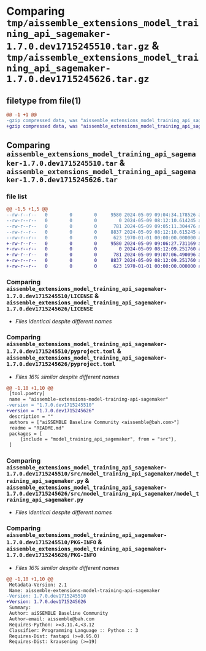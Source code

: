 # Comparing `tmp/aissemble_extensions_model_training_api_sagemaker-1.7.0.dev1715245510.tar.gz` & `tmp/aissemble_extensions_model_training_api_sagemaker-1.7.0.dev1715245626.tar.gz`

## filetype from file(1)

```diff
@@ -1 +1 @@
-gzip compressed data, was "aissemble_extensions_model_training_api_sagemaker-1.7.0.dev1715245510.tar", max compression
+gzip compressed data, was "aissemble_extensions_model_training_api_sagemaker-1.7.0.dev1715245626.tar", max compression
```

## Comparing `aissemble_extensions_model_training_api_sagemaker-1.7.0.dev1715245510.tar` & `aissemble_extensions_model_training_api_sagemaker-1.7.0.dev1715245626.tar`

### file list

```diff
@@ -1,5 +1,5 @@
--rw-r--r--   0        0        0     9580 2024-05-09 09:04:34.178526 aissemble_extensions_model_training_api_sagemaker-1.7.0.dev1715245510/LICENSE
--rw-r--r--   0        0        0        0 2024-05-09 08:12:10.614245 aissemble_extensions_model_training_api_sagemaker-1.7.0.dev1715245510/README.md
--rw-r--r--   0        0        0      781 2024-05-09 09:05:11.304476 aissemble_extensions_model_training_api_sagemaker-1.7.0.dev1715245510/pyproject.toml
--rw-r--r--   0        0        0     8837 2024-05-09 08:12:10.615245 aissemble_extensions_model_training_api_sagemaker-1.7.0.dev1715245510/src/model_training_api_sagemaker/model_training_api_sagemaker.py
--rw-r--r--   0        0        0      623 1970-01-01 00:00:00.000000 aissemble_extensions_model_training_api_sagemaker-1.7.0.dev1715245510/PKG-INFO
+-rw-r--r--   0        0        0     9580 2024-05-09 09:06:27.731169 aissemble_extensions_model_training_api_sagemaker-1.7.0.dev1715245626/LICENSE
+-rw-r--r--   0        0        0        0 2024-05-09 08:12:09.251760 aissemble_extensions_model_training_api_sagemaker-1.7.0.dev1715245626/README.md
+-rw-r--r--   0        0        0      781 2024-05-09 09:07:06.490096 aissemble_extensions_model_training_api_sagemaker-1.7.0.dev1715245626/pyproject.toml
+-rw-r--r--   0        0        0     8837 2024-05-09 08:12:09.251760 aissemble_extensions_model_training_api_sagemaker-1.7.0.dev1715245626/src/model_training_api_sagemaker/model_training_api_sagemaker.py
+-rw-r--r--   0        0        0      623 1970-01-01 00:00:00.000000 aissemble_extensions_model_training_api_sagemaker-1.7.0.dev1715245626/PKG-INFO
```

### Comparing `aissemble_extensions_model_training_api_sagemaker-1.7.0.dev1715245510/LICENSE` & `aissemble_extensions_model_training_api_sagemaker-1.7.0.dev1715245626/LICENSE`

 * *Files identical despite different names*

### Comparing `aissemble_extensions_model_training_api_sagemaker-1.7.0.dev1715245510/pyproject.toml` & `aissemble_extensions_model_training_api_sagemaker-1.7.0.dev1715245626/pyproject.toml`

 * *Files 16% similar despite different names*

```diff
@@ -1,10 +1,10 @@
 [tool.poetry]
 name = "aissemble-extensions-model-training-api-sagemaker"
-version = "1.7.0.dev1715245510"
+version = "1.7.0.dev1715245626"
 description = ""
 authors = ["aiSSEMBLE Baseline Community <aissemble@bah.com>"]
 readme = "README.md"
 packages = [
     {include = "model_training_api_sagemaker", from = "src"},
 ]
```

### Comparing `aissemble_extensions_model_training_api_sagemaker-1.7.0.dev1715245510/src/model_training_api_sagemaker/model_training_api_sagemaker.py` & `aissemble_extensions_model_training_api_sagemaker-1.7.0.dev1715245626/src/model_training_api_sagemaker/model_training_api_sagemaker.py`

 * *Files identical despite different names*

### Comparing `aissemble_extensions_model_training_api_sagemaker-1.7.0.dev1715245510/PKG-INFO` & `aissemble_extensions_model_training_api_sagemaker-1.7.0.dev1715245626/PKG-INFO`

 * *Files 16% similar despite different names*

```diff
@@ -1,10 +1,10 @@
 Metadata-Version: 2.1
 Name: aissemble-extensions-model-training-api-sagemaker
-Version: 1.7.0.dev1715245510
+Version: 1.7.0.dev1715245626
 Summary: 
 Author: aiSSEMBLE Baseline Community
 Author-email: aissemble@bah.com
 Requires-Python: >=3.11.4,<3.12
 Classifier: Programming Language :: Python :: 3
 Requires-Dist: fastapi (>=0.95.0)
 Requires-Dist: krausening (>=19)
```

